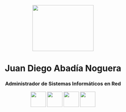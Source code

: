<center>
	<img src="https://i.imgur.com/MHezLPs.jpg" width="200" height="150">
</center>
<center>
	<h1>Juan Diego Abadía Noguera</h1>
	<h3>Administrador de Sistemas Informáticos en Red</h3>
</center>
<center>
	<a title="Twitter" href="https://twitter.com/juandinoguera"><img src="https://i.imgur.com/7cpsbQG.png" width="50" height="50"/></a>
	<a title="Github" href="https://github.com/JuandiNoguera"><img src="https://i.imgur.com/8QyilJK.png" width="50" height="50"/></a>
	<a title="Gitlab" href="https://gitlab.com/JuandiNoguera"><img src="https://i.imgur.com/pCla36t.png" width="50" height="50"/></a>
	<a title="Linkedin" href="https://www.linkedin.com/in/juan-diego-abad%C3%ADa-noguera/"><img src="https://i.imgur.com/rpqHQQw.png" width="50" height="50"/></a>
</center>
